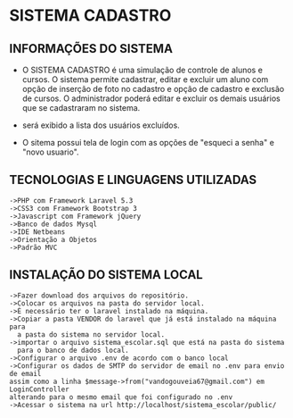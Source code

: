 
# SISTEMA CADASTRO


## INFORMAÇÕES DO SISTEMA 

- O SISTEMA CADASTRO é uma simulação de controle de alunos e cursos. 
O sistema permite cadastrar, editar e excluir um aluno com opção de inserção 
de foto no cadastro e opção de cadastro e exclusão de cursos. O administrador
poderá editar e excluir os demais usuários que se cadastraram no sistema.
- será exibido a lista dos usuários excluídos.

- O sitema possui tela de login com as opções de "esqueci a senha" e "novo 
usuario".

## TECNOLOGIAS E LINGUAGENS UTILIZADAS
    ->PHP com Framework Laravel 5.3
    ->CSS3 com Framework Bootstrap 3
    ->Javascript com Framework jQuery
    ->Banco de dados Mysql
    ->IDE Netbeans
    ->Orientação a Objetos
    ->Padrão MVC

## INSTALAÇÃO DO SISTEMA LOCAL 
    ->Fazer download dos arquivos do repositório.
    ->Colocar os arquivos na pasta do servidor local.
    ->É necessário ter o laravel instalado na máquina.
    ->Copiar a pasta VENDOR do laravel que já está instalado na máquina para 
      a pasta do sistema no servidor local.
    ->importar o arquivo sistema_escolar.sql que está na pasta do sistema 
      para o banco de dados local.
    ->Configurar o arquivo .env de acordo com o banco local
    ->Configurar os dados de SMTP do servidor de email no .env para envio de email
    assim como a linha $message->from("vandogouveia67@gmail.com") em LoginController
    alterando para o mesmo email que foi configurado no .env
    ->Acessar o sistema na url http://localhost/sistema_escolar/public/
